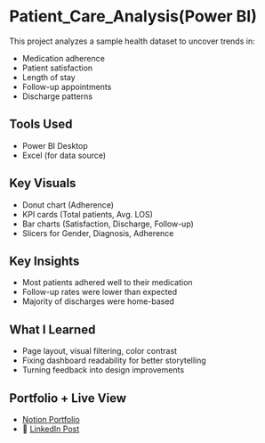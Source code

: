# Patient_Care_Analysis(Power BI)
 

This project analyzes a sample health dataset to uncover trends in:
- Medication adherence
- Patient satisfaction
- Length of stay
- Follow-up appointments
- Discharge patterns

##  Tools Used
- Power BI Desktop
- Excel (for data source)

##  Key Visuals
- Donut chart (Adherence)
- KPI cards (Total patients, Avg. LOS)
- Bar charts (Satisfaction, Discharge, Follow-up)
- Slicers for Gender, Diagnosis, Adherence

## Key Insights
- Most patients adhered well to their medication
- Follow-up rates were lower than expected
- Majority of discharges were home-based

##  What I Learned
- Page layout, visual filtering, color contrast
- Fixing dashboard readability for better storytelling
- Turning feedback into design improvements

## Portfolio + Live View
-  [Notion Portfolio](https://www.notion.so/Taofeekat-Balogun-Public-Health-Data-Analyst-210c16e80df680ff911efe8b00c16a24?source=copy_link)
- 🔗 [LinkedIn Post](https://www.linkedin.com/in/taofeekat-balogun-2a1a12342?utm_source=share&utm_campaign=share_via&utm_content=profile&utm_medium=android_app)
  
